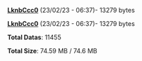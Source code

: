 [**LknbCcc0**](/data/LknbCcc0.txt) (23/02/23 - 06:37)- 13279 bytes

[**LknbCcc0**](/data/LknbCcc0.txt) (23/02/23 - 06:37)- 13279 bytes

**Total Datas**: 11455

**Total Size**: 74.59 MB / 74.6 MB